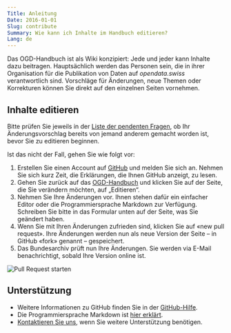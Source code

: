 ```yaml
---
Title: Anleitung
Date: 2016-01-01
Slug: contribute
Summary: Wie kann ich Inhalte im Handbuch editieren?
Lang: de
---
```


Das OGD-Handbuch ist als Wiki konzipiert: Jede und jeder kann Inhalte dazu beitragen. Hauptsächlich werden das Personen sein, die in ihrer Organisation für die Publikation von Daten auf *opendata.swiss* verantwortlich sind. Vorschläge für Änderungen, neue Themen oder Korrekturen können Sie direkt auf den einzelnen Seiten vornehmen.  

## Inhalte editieren

Bitte prüfen Sie jeweils in der [Liste der pendenten Fragen](https://github.com/opendata-swiss/ogd-handbook-wiki/issues), ob Ihr Änderungsvorschlag bereits von jemand anderem gemacht worden ist, bevor Sie zu editieren beginnen.

Ist das nicht der Fall, gehen Sie wie folgt vor:

1. Erstellen Sie einen Account auf [GitHub](https://github.com/) und melden Sie sich an. Nehmen Sie sich kurz Zeit, die Erklärungen, die Ihnen GitHub anzeigt, zu lesen.
2. Gehen Sie zurück auf das [OGD-Handbuch](http://handbook.opendata.swiss/) und klicken Sie auf der Seite, die Sie verändern möchten, auf „Editieren“.  
3. Nehmen Sie Ihre Änderungen vor. Ihnen stehen dafür ein einfacher Editor oder die Programmiersprache Markdown zur Verfügung. Schreiben Sie bitte in das Formular unten auf der Seite, was Sie geändert haben.  
4. Wenn Sie mit Ihren Änderungen zufrieden sind, klicken Sie auf «new pull request». Ihre Änderungen werden nun als neue Version der Seite – in GitHub «fork» genannt – gespeichert.
5. Das Bundesarchiv prüft nun Ihre Änderungen. Sie werden via E-Mail benachrichtigt, sobald Ihre Version online ist. 

![Pull Request starten](../../images/newpullrequest.png)

## Unterstützung

- Weitere Informationen zu GitHub finden Sie in der [GitHub-Hilfe](https://help.github.com/).
- Die Programmiersprache Markdown ist [hier erklärt](http://en.support.wordpress.com/markdown-quick-reference/).
- [Kontaktieren Sie uns](mailto:opendata@bar.admin.ch), wenn Sie weitere Unterstützung benötigen.
